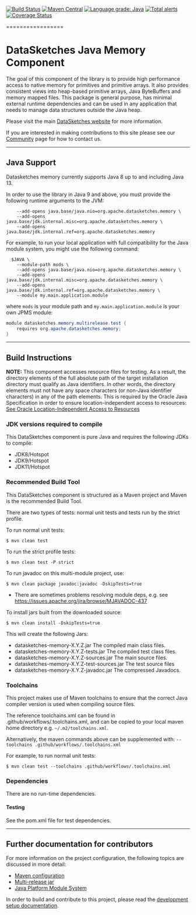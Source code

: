 <!--
    Licensed to the Apache Software Foundation (ASF) under one
    or more contributor license agreements.  See the NOTICE file
    distributed with this work for additional information
    regarding copyright ownership.  The ASF licenses this file
    to you under the Apache License, Version 2.0 (the
    "License"); you may not use this file except in compliance
    with the License.  You may obtain a copy of the License at

      http://www.apache.org/licenses/LICENSE-2.0

    Unless required by applicable law or agreed to in writing,
    software distributed under the License is distributed on an
    "AS IS" BASIS, WITHOUT WARRANTIES OR CONDITIONS OF ANY
    KIND, either express or implied.  See the License for the
    specific language governing permissions and limitations
    under the License.
-->

[![Build Status](https://travis-ci.org/apache/datasketches-memory.svg?branch=master)](https://travis-ci.org/apache/datasketches-memory)
[![Maven Central](https://maven-badges.herokuapp.com/maven-central/org.apache.datasketches/datasketches-memory/badge.svg)](https://maven-badges.herokuapp.com/maven-central/org.apache.datasketches/datasketches-memory)
[![Language grade: Java](https://img.shields.io/lgtm/grade/java/g/apache/datasketches-memory.svg?logo=lgtm&logoWidth=18)](https://lgtm.com/projects/g/apache/datasketches-memory/context:java)
[![Total alerts](https://img.shields.io/lgtm/alerts/g/apache/datasketches-memory.svg?logo=lgtm&logoWidth=18)](https://lgtm.com/projects/g/apache/datasketches-memory/alerts/)
[![Coverage Status](https://coveralls.io/repos/github/apache/datasketches-memory/badge.svg?branch=master)](https://coveralls.io/github/apache/datasketches-memory?branch=master)

=================

# DataSketches Java Memory Component
 The goal of this component of the library is to provide high performance access to native memory for primitives
 and primitive arrays. It also provides consistent views into heap-based primitive arrays,
 Java ByteBuffers and memory mapped files. This package is general purpose, has minimal external
 runtime dependencies and can be used in any application that needs to manage data structures outside
 the Java heap.

Please visit the main [DataSketches website](https://datasketches.apache.org) for more information.

If you are interested in making contributions to this site please see our [Community](https://datasketches.apache.org/docs/Community/) page for how to contact us.

---

## Java Support

Datasketches memory currently supports Java 8 up to and including Java 13.

In order to use the library in Java 9 and above, you must provide the following runtime arguments to the JVM:

```shell
    --add-opens java.base/java.nio=org.apache.datasketches.memory \
    --add-opens java.base/jdk.internal.misc=org.apache.datasketches.memory \
    --add-opens java.base/jdk.internal.ref=org.apache.datasketches.memory
```

For example, to run your local application with full compatibility for the Java module system, you might use the following command:
```shell
  $JAVA \
    --module-path mods \
    --add-opens java.base/java.nio=org.apache.datasketches.memory \
    --add-opens java.base/jdk.internal.misc=org.apache.datasketches.memory \
    --add-opens java.base/jdk.internal.ref=org.apache.datasketches.memory \
    --module my.main.application.module
```

where `mods` is your module path and `my.main.application.module` is your own JPMS module:

```java
module datasketches.memory.multirelease.test {
    requires org.apache.datasketches.memory;
}
```


---

## Build Instructions
__NOTE:__ This component accesses resource files for testing. As a result, the directory elements of the full absolute path of the target installation directory must qualify as Java identifiers. In other words, the directory elements must not have any space characters (or non-Java identifier characters) in any of the path elements. This is required by the Oracle Java Specification in order to ensure location-independent access to resources: [See Oracle Location-Independent Access to Resources](https://docs.oracle.com/javase/8/docs/technotes/guides/lang/resources.html)

### JDK versions required to compile
This DataSketches component is pure Java and requires the following JDKs to compile:
- JDK8/Hotspot
- JDK9/Hotspot
- JDK11/Hotspot

### Recommended Build Tool
This DataSketches component is structured as a Maven project and Maven is the recommended Build Tool.

There are two types of tests: normal unit tests and tests run by the strict profile.

To run normal unit tests:

    $ mvn clean test

To run the strict profile tests:

    $ mvn clean test -P strict

To run javadoc on this multi-module project, use:

    $ mvn clean package javadoc:javadoc -DskipTests=true

* There are sometimes problems resolving module deps, e.g. see https://issues.apache.org/jira/browse/MJAVADOC-437

To install jars built from the downloaded source:

    $ mvn clean install -DskipTests=true

This will create the following Jars:

* datasketches-memory-X.Y.Z.jar The compiled main class files.
* datasketches-memory-X.Y.Z-tests.jar The compiled test class files.
* datasketches-memory-X.Y.Z-sources.jar The main source files.
* datasketches-memory-X.Y.Z-test-sources.jar The test source files
* datasketches-memory-X.Y.Z-javadoc.jar  The compressed Javadocs.

### Toolchains

This project makes use of Maven toolchains to ensure that the correct Java compiler version is used when compiling source files.

The reference toolchains.xml can be found in .github/workflows/.toolchains.xml, and can be copied to your local maven home
directory e.g. `~/.m2/toolchains.xml`.

Alternatively, the maven commands above can be supplemented with: `--toolchains .github/workflows/.toolchains.xml`

For example, to run normal unit tests:

    $ mvn clean test --toolchains .github/workflows/.toolchains.xml

### Dependencies

There are no run-time dependencies.

#### Testing
See the pom.xml file for test dependencies.

---

## Further documentation for contributors

For more information on the project configuration, the following topics are discussed in more detail:

* [Maven configuration](docs/maven.md)
* [Multi-release jar](docs/multi-release-jar.md)
* [Java Platform Module System](docs/module-system.md)

In order to build and contribute to this project, please read the [development setup documentation](docs/development.md).
